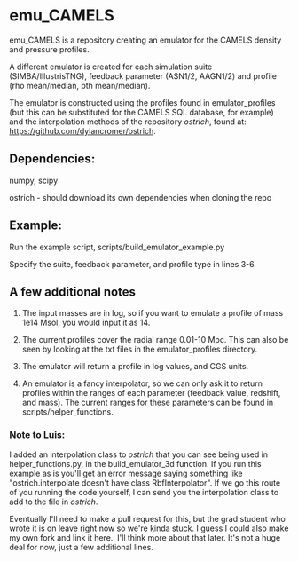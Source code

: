 # emu_CAMELS

emu_CAMELS is a repository creating an emulator for the CAMELS density and pressure profiles. 

A different emulator is created for each simulation suite (SIMBA/IllustrisTNG), feedback parameter (ASN1/2, AAGN1/2) and profile (rho mean/median, pth mean/median).

The emulator is constructed using the profiles found in emulator_profiles (but this can be substituted for the CAMELS SQL database, for example) and the interpolation methods of the repository *ostrich*, found at: https://github.com/dylancromer/ostrich.


## Dependencies:

numpy, scipy

ostrich - should download its own dependencies when cloning the repo

## Example:

Run the example script, scripts/build_emulator_example.py

Specify the suite, feedback parameter, and profile type in lines 3-6.

## A few additional notes
1. The input masses are in log, so if you want to emulate a profile of mass 1e14 Msol, you would input it as 14.

2. The current profiles cover the radial range 0.01-10 Mpc. This can also be seen by looking at the txt files in the emulator_profiles directory.

3. The emulator will return a profile in log values, and CGS units. 

4. An emulator is a fancy interpolator, so we can only ask it to return profiles within the ranges of each parameter (feedback value, redshift, and mass). The current ranges for these parameters can be found in scripts/helper_functions.

### Note to Luis:

I added an interpolation class to *ostrich* that you can see being used in helper_functions.py, in the build_emulator_3d function. If you run this example as is you'll get an error message saying something like "ostrich.interpolate doesn't have class RbfInterpolator". If we go this route of you running the code yourself, I can send you the interpolation class to add to the file in *ostrich*. 

Eventually I'll need to make a pull request for this, but the grad student who wrote it is on leave right now so we're kinda stuck. I guess I could also make my own fork and link it here.. I'll think more about that later. It's not a huge deal for now, just a few additional lines. 